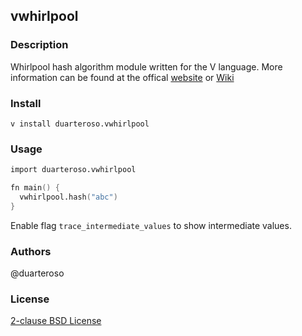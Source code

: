 ## vwhirlpool

### Description
Whirlpool hash algorithm module written for the V language.
More information can be found at the offical [website](https://web.archive.org/web/20171129084214/http://www.larc.usp.br/~pbarreto/WhirlpoolPage.html) or [Wiki](https://en.wikipedia.org/wiki/Whirlpool_(hash_function))

### Install
`v install duarteroso.vwhirlpool`

### Usage
```v
import duarteroso.vwhirlpool

fn main() {
  vwhirlpool.hash("abc")
}
```

Enable flag `trace_intermediate_values` to show intermediate values.

### Authors
@duarteroso

### License
[2-clause BSD License](https://opensource.org/licenses/BSD-2-Clause)
